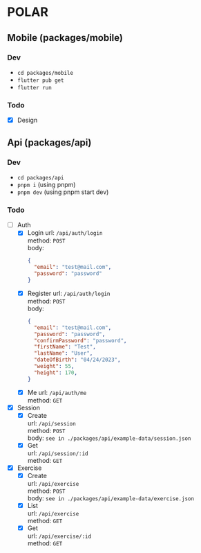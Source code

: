 # POLAR

## Mobile (packages/mobile)
### Dev
- ```cd packages/mobile```
- ```flutter pub get```
- ```flutter run```
  
### Todo
- [X] Design

## Api (packages/api)
### Dev
- ```cd packages/api```
- ```pnpm i``` (using pnpm)
- ```pnpm dev``` (using pnpm start dev)
### Todo
- [ ] Auth
  - [x] Login
    url: `/api/auth/login`  
    method: `POST`  
    body:  
    ```json
    {
      "email": "test@mail.com",
      "password": "password"
    }
    ```
  - [x] Register
    url: `/api/auth/login`  
    method: `POST`  
    body:  
    ```json
    {
      "email": "test@mail.com",
      "password": "password",
      "confirmPassword": "password",
      "firstName": "Test",
      "lastName": "User",
      "dateOfBirth": "04/24/2023",
      "weight": 55,
      "height": 170,
    }
    ```
  - [x] Me
    url: `/api/auth/me`  
    method: `GET`
  
- [X] Session
  - [X] Create  
    url: `/api/session`  
    method: `POST`  
    body: `see in ./packages/api/example-data/session.json`
  - [X] Get  
    url: `/api/session/:id`  
    method: `GET`
  
- [X] Exercise
  - [X] Create  
    url: `/api/exercise`  
    method: `POST`  
    body: `see in ./packages/api/example-data/exercise.json`
  - [X] List  
    url: `/api/exercise`  
    method: `GET`
  - [x] Get  
    url: `/api/exercise/:id`  
    method: `GET`
